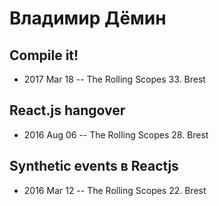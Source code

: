 # Владимир Дёмин

## Compile it!
- 2017 Mar 18 -- The Rolling Scopes 33. Brest    
## React.js hangover
- 2016 Aug 06 -- The Rolling Scopes 28. Brest    
## Synthetic events в Reactjs
- 2016 Mar 12 -- The Rolling Scopes 22. Brest    

